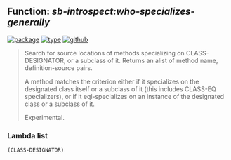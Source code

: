 ## Function: ***sb-introspect:who-specializes-generally***
[![package](https://img.shields.io/badge/Package-SB--INTROSPECT-5f9ea0.svg?style=social&colorA=999999)](../) [![type](https://img.shields.io/badge/Type-Function-5f9ea0.svg?style=social&colorA=999999)](../#function) [![github](https://img.shields.io/badge/GitHub-View_the_source-5f9ea0.svg?style=social&colorA=999999&logo=github)](https://github.com/sbcl/sbcl/blob/master/contrib/sb-introspect/introspect.lisp/) 

> Search for source locations of methods specializing on
> CLASS-DESIGNATOR, or a subclass of it. Returns an alist of method
> name, definition-source pairs.
> 
> A method matches the criterion either if it specializes on the
> designated class itself or a subclass of it (this includes CLASS-EQ
> specializers), or if it eql-specializes on an instance of the
> designated class or a subclass of it.
> 
> Experimental.

### Lambda list
```
(CLASS-DESIGNATOR)
```
